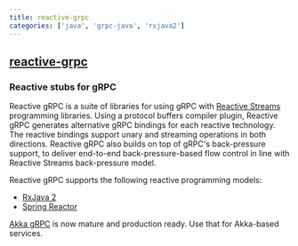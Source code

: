 ```yaml
---
title: reactive-grpc
categories: ['java', 'grpc-java', 'rxjava2']
---
```

## [reactive-grpc](https://github.com/salesforce/reactive-grpc)

### Reactive stubs for gRPC

Reactive gRPC is a suite of libraries for using gRPC with [Reactive Streams](http://www.reactive-streams.org/) programming libraries. Using a protocol buffers
compiler plugin, Reactive gRPC generates alternative gRPC bindings for each reactive technology.
The reactive bindings support unary and streaming operations in both directions. Reactive gRPC also builds on top of gRPC's
back-pressure support, to deliver end-to-end back-pressure-based flow control in line with Reactive Streams
back-pressure model.

Reactive gRPC supports the following reactive programming models:

* [RxJava 2](https://github.com/salesforce/reactive-grpc/tree/master/rx-java)
* [Spring Reactor](https://github.com/salesforce/reactive-grpc/tree/master/reactor)

[Akka gRPC](https://github.com/akka/akka-grpc) is now mature and production ready. Use that for Akka-based services.

